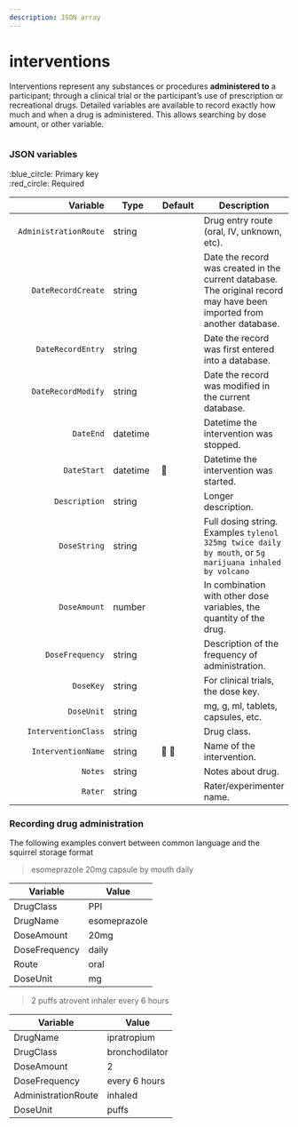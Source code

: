 ```yaml
---
description: JSON array
---
```


# interventions

Interventions represent any substances or procedures **administered to** a participant; through a clinical trial or the participant’s use of prescription or recreational drugs. Detailed variables are available to record exactly how much and when a drug is administered. This allows searching by dose amount, or other variable.

<figure><img src="https://mermaid.ink/img/pako:eNqVlEFvgjAUx78KqTGBBBazuAtLPG2XZdmSeVu4POlDOoGStmwS43dfSykKelAO9P3b37-vfU85kJRTJDHZCqhz7_0rqTz9CM6V_7b-_OiiIIpWFBT45hU8nxA9X0O6gy36_ThdZTUWrELpD9GEwH2NgpVYKemfxRPKJI4oSxXjFYjWn-jAwt1stNoK3tRQQdFKnbhTnpNu3x6VzeYHU53aBW7dacOohjK9UT9eIfhGovgFcxjpn4srLKuUXtZX7OCRGmibyKTW5TCZu-Fy2V6KSd8FDpnPrSV6MA0SUMqMFaZHJnTQJWqKYkA5avR8ftYXg52khU_a6yYC5xt63p2jF9bj1MThLmIMLrYGp0aG4QqqLdAbjm-YIp5lWRbqagm-w4iCzEEIaOPHsWmU5R7jpAr3WEeluMU4sQ8dvcVrPaMf2mDDp8UitMZ4tlwu-zj6Y1Tl8bLek5CUKEpgVH8iDmbDhKgcS0xIrEOKGTSFSkhSHTXa1LoF-EqZ4oLEGRQSQwKN4uu2SkmsRIMOemGgvzjlQOn_6zfnTh__AT_IlIw?type=png" alt=""><figcaption></figcaption></figure>

### JSON variables

:blue\_circle: Primary key\
:red\_circle: Required

<table data-full-width="true"><thead><tr><th width="240" align="right">Variable</th><th width="120">Type</th><th width="102">Default</th><th>Description</th></tr></thead><tbody><tr><td align="right"><code>AdministrationRoute</code></td><td>string</td><td></td><td>Drug entry route (oral, IV, unknown, etc).</td></tr><tr><td align="right"><code>DateRecordCreate</code></td><td>string</td><td></td><td>Date the record was created in the current database. The original record may have been imported from another database.</td></tr><tr><td align="right"><code>DateRecordEntry</code></td><td>string</td><td></td><td>Date the record was first entered into a database.</td></tr><tr><td align="right"><code>DateRecordModify</code></td><td>string</td><td></td><td>Date the record was modified in the current database.</td></tr><tr><td align="right"><code>DateEnd</code></td><td>datetime</td><td></td><td>Datetime the intervention was stopped.</td></tr><tr><td align="right"><code>DateStart</code></td><td>datetime</td><td><span data-gb-custom-inline data-tag="emoji" data-code="1f534">🔴</span></td><td>Datetime the intervention was started.</td></tr><tr><td align="right"><code>Description</code></td><td>string</td><td></td><td>Longer description.</td></tr><tr><td align="right"><code>DoseString</code></td><td>string</td><td></td><td>Full dosing string. Examples <code>tylenol 325mg twice daily by mouth</code>, or <code>5g marijuana inhaled by volcano</code></td></tr><tr><td align="right"><code>DoseAmount</code></td><td>number</td><td></td><td>In combination with other dose variables, the quantity of the drug.</td></tr><tr><td align="right"><code>DoseFrequency</code></td><td>string</td><td></td><td>Description of the frequency of administration.</td></tr><tr><td align="right"><code>DoseKey</code></td><td>string</td><td></td><td>For clinical trials, the dose key.</td></tr><tr><td align="right"><code>DoseUnit</code></td><td>string</td><td></td><td>mg, g, ml, tablets, capsules, etc.</td></tr><tr><td align="right"><code>InterventionClass</code></td><td>string</td><td></td><td>Drug class.</td></tr><tr><td align="right"><code>InterventionName</code></td><td>string</td><td><span data-gb-custom-inline data-tag="emoji" data-code="1f534">🔴</span> <span data-gb-custom-inline data-tag="emoji" data-code="1f535">🔵</span></td><td>Name of the intervention.</td></tr><tr><td align="right"><code>Notes</code></td><td>string</td><td></td><td>Notes about drug.</td></tr><tr><td align="right"><code>Rater</code></td><td>string</td><td></td><td>Rater/experimenter name.</td></tr></tbody></table>

### Recording drug administration

The following examples convert between common language and the squirrel storage format

> esomeprazole 20mg capsule by mouth daily



| Variable      | Value        |
| ------------- | ------------ |
| DrugClass     | PPI          |
| DrugName      | esomeprazole |
| DoseAmount    | 20mg         |
| DoseFrequency | daily        |
| Route         | oral         |
| DoseUnit      | mg           |



> 2 puffs atrovent inhaler every 6 hours



| Variable            | Value          |
| ------------------- | -------------- |
| DrugName            | ipratropium    |
| DrugClass           | bronchodilator |
| DoseAmount          | 2              |
| DoseFrequency       | every 6 hours  |
| AdministrationRoute | inhaled        |
| DoseUnit            | puffs          |

